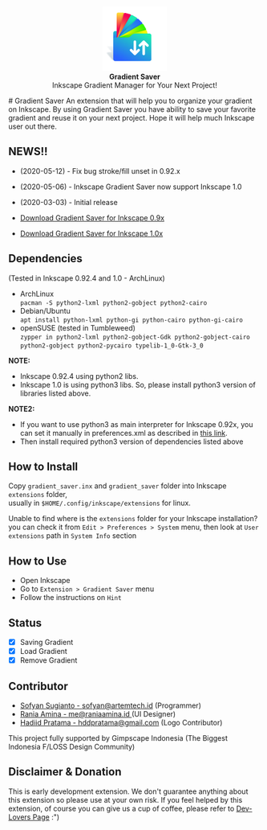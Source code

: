 <p align="center" class="has-mb-6">
<img class="not-gallery-item" height="128" src="https://raw.githubusercontent.com/artemtech/inkscape-gradient-saver/inkscape-1.0/gradient_saver/icon.svg" alt="logo">
<br><b>Gradient Saver</b>
<br>
Inkscape Gradient Manager for Your Next Project!
<br>
</p>
# Gradient Saver
An extension that will help you to organize your gradient on Inkscape. By using Gradient Saver you have ability to save your favorite gradient and reuse it on your next project. Hope it will help much Inkscape user out there.

## NEWS!! ##
- (2020-05-12) - Fix bug stroke/fill unset in 0.92.x
- (2020-05-06) - Inkscape Gradient Saver now support Inkscape 1.0
- (2020-03-03) - Initial release

- [Download Gradient Saver for Inkscape 0.9x](https://github.com/artemtech/inkscape-gradient-saver/releases/download/v0.1.7/inkscape-gradient-saver_0.1.7.zip)  
- [Download Gradient Saver for Inkscape 1.0x](https://github.com/artemtech/inkscape-gradient-saver/releases/download/v1.0.0/inkscape-gradient-saver_1.0.0.zip)


## Dependencies
(Tested in Inkscape 0.92.4 and 1.0 - ArchLinux)
- ArchLinux  
 `pacman -S python2-lxml python2-gobject python2-cairo`
- Debian/Ubuntu  
 `apt install python-lxml python-gi python-cairo python-gi-cairo`
- openSUSE (tested in Tumbleweed)  
 `zypper in python2-lxml python2-gobject-Gdk python2-gobject-cairo python2-gobject python2-pycairo typelib-1_0-Gtk-3_0`  

**NOTE:** 
- Inkscape 0.92.4 using python2 libs. 
- Inkscape 1.0 is using python3 libs. So, please install python3 version of libraries listed above.

**NOTE2:** 
- If you want to use python3 as main interpreter for Inkscape 0.92x, you can set it manually in preferences.xml
as described in [this link](https://wiki.inkscape.org/wiki/index.php?title=Extension_Interpreters#Selecting_a_specific_interpreter_version_.28via_preferences_file.29).
- Then install required python3 version of dependencies listed above

## How to Install
Copy `gradient_saver.inx` and `gradient_saver` folder into Inkscape `extensions` folder,  
usually in `$HOME/.config/inkscape/extensions` for linux.

Unable to find where is the `extensions` folder for your Inkscape installation?  
you can check it from `Edit > Preferences > System` menu, then look at `User extensions` path in `System Info` section

## How to Use
- Open Inkscape
- Go to `Extension > Gradient Saver` menu
- Follow the instructions on `Hint`

## Status
- [x] Saving Gradient
- [x] Load Gradient 
- [x] Remove Gradient

## Contributor
- [Sofyan Sugianto - sofyan@artemtech.id](mailto://sofyan@artemtech.id) (Programmer)
- [Rania Amina - me@raniaamina.id ](https://raniaamina.id) (UI Designer)
- [Hadiid Pratama - hddpratama@gmail.com](mailto://hddpratama@gmail.com) (Logo Contributor)

This project fully supported by Gimpscape Indonesia (The Biggest Indonesia F/LOSS Design Community)

## Disclaimer & Donation
This is early development extension. We don't guarantee anything about this extension so please use at your own risk. If you feel helped by this extension, of course you can give us a cup of coffee, please refer to [Dev-Lovers Page](https://devlovers.netlify.com/) :")
